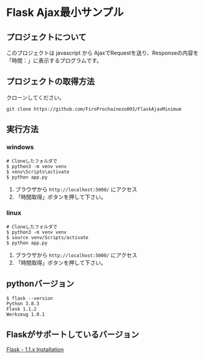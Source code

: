 # Flask Ajax最小サンプル

## プロジェクトについて

このプロジェクトは javascript から AjaxでRequestを送り、Responseの内容を「時間：」に表示するプログラムです。<br>

## プロジェクトの取得方法

クローンしてください。
```
git clone https://github.com/FiroProchainezo003/FlaskAjaxMinimum
```

## 実行方法

### windows

```
# Cloneしたフォルダで
$ python3 -m venv venv
$ venv\Scripts\activate
$ python app.py
```

1. ブラウザから `http://localhost:5000/` にアクセス
2. 「時間取得」ボタンを押して下さい。

### linux

```
# Cloneしたフォルダで
$ python3 -m venv venv
$ source venv/Scripts/activate
$ python app.py
```

1. ブラウザから `http://localhost:5000/` にアクセス
2. 「時間取得」ボタンを押して下さい。

## pythonバージョン

```
$ flask --version
Python 3.8.3
Flask 1.1.2
Werkzeug 1.0.1
```

## Flaskがサポートしているバージョン

[Flask - 1.1.x Installation](https://flask.palletsprojects.com/en/1.1.x/installation/)

